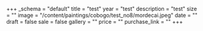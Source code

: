 +++
_schema = "default"
title = "test"
year = "test"
description = "test"
size = ""
image = "/content/paintings/cobogo/test_no8/mordecai.jpeg"
date = ""
draft = false
sale = false
gallery = ""
price = ""
purchase_link = ""
+++
